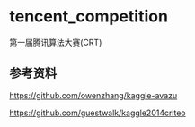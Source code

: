 # tencent_competition
第一届腾讯算法大赛(CRT)
## 参考资料
 https://github.com/owenzhang/kaggle-avazu

 https://github.com/guestwalk/kaggle­2014­criteo 
